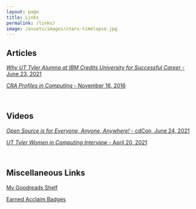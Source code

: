 ```yaml
---
layout: page
title: Links
permalink: /links/
image: /assets/images/stars-timelapse.jpg
---
```

## Articles

[*Why UT Tyler Alumna at IBM Credits University for Successful Career* - June 23, 2021](https://www.uttyler.edu/news/articles/2021/alumna-at-ibm/)

[*CRA Profiles in Computing* - November 16, 2016](https://cra.org/profiles-women-computing-morgan-carroll/)

<br>

## Videos

[*Open Source is for Everyone, Anyone, Anywhere!* - cdCon, June 24, 2021](https://www.youtube.com/watch?v=1jTtCYMuMNc)

[*UT Tyler Women in Computing Interview* - April 20, 2021](https://www.youtube.com/watch?v=HDfR3Kpgp28)

<br>

## Miscellaneous Links

[My Goodreads Shelf](https://www.goodreads.com/zephyr3c33)

[Earned Acclaim Badges](https://www.credly.com/users/morgancarroll)